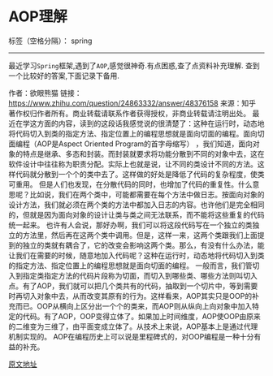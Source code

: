 ﻿# AOP理解

标签（空格分隔）： spring

---

最近学习`Spring`框架,遇到了`AOP`,感觉很神奇.有点困惑,查了点资料补充理解.
查到一个比较好的答案,下面记录下备用.
>>
作者：欲眼熊猫
链接：https://www.zhihu.com/question/24863332/answer/48376158
来源：知乎
著作权归作者所有。商业转载请联系作者获得授权，非商业转载请注明出处。
最近在学这方面的内容，读到的这段话我感觉说的很清楚了：这种在运行时，动态地将代码切入到类的指定方法、指定位置上的编程思想就是面向切面的编程。面向切面编程（AOP是Aspect Oriented Program的首字母缩写） ，我们知道，面向对象的特点是继承、多态和封装。而封装就要求将功能分散到不同的对象中去，这在软件设计中往往称为职责分配。实际上也就是说，让不同的类设计不同的方法。这样代码就分散到一个个的类中去了。这样做的好处是降低了代码的复杂程度，使类可重用。      但是人们也发现，在分散代码的同时，也增加了代码的重复性。什么意思呢？比如说，我们在两个类中，可能都需要在每个方法中做日志。按面向对象的设计方法，我们就必须在两个类的方法中都加入日志的内容。也许他们是完全相同的，但就是因为面向对象的设计让类与类之间无法联系，而不能将这些重复的代码统一起来。    也许有人会说，那好办啊，我们可以将这段代码写在一个独立的类独立的方法里，然后再在这两个类中调用。但是，这样一来，这两个类跟我们上面提到的独立的类就有耦合了，它的改变会影响这两个类。那么，有没有什么办法，能让我们在需要的时候，随意地加入代码呢？这种在运行时，动态地将代码切入到类的指定方法、指定位置上的编程思想就是面向切面的编程。       一般而言，我们管切入到指定类指定方法的代码片段称为切面，而切入到哪些类、哪些方法则叫切入点。有了AOP，我们就可以把几个类共有的代码，抽取到一个切片中，等到需要时再切入对象中去，从而改变其原有的行为。这样看来，AOP其实只是OOP的补充而已。OOP从横向上区分出一个个的类来，而AOP则从纵向上向对象中加入特定的代码。有了AOP，OOP变得立体了。如果加上时间维度，AOP使OOP由原来的二维变为三维了，由平面变成立体了。从技术上来说，AOP基本上是通过代理机制实现的。      AOP在编程历史上可以说是里程碑式的，对OOP编程是一种十分有益的补充。

[原文地址][1]


  [1]: http://hejiajunsh.iteye.com/blog/1776569